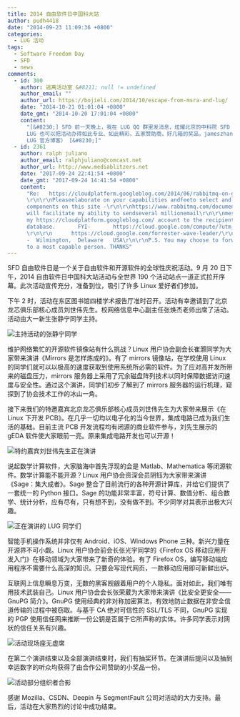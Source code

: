 ```yaml
---
title: 2014 自由软件日中国科大站
author: pudh4418
date: "2014-09-23 11:09:36 +0800"
categories:
  - LUG 活动
tags:
  - Software Freedom Day
  - SFD
  - news
comments:
  - id: 300
    author: 逃离活动室 &#8211; null != undefined
    author_email: ""
    author_url: https://bojieli.com/2014/10/escape-from-msra-and-lug/
    date: "2014-10-21 01:01:04 +0800"
    date_gmt: "2014-10-20 17:01:04 +0800"
    content:
      "[&#8230;] SFD 前一天晚上，我在 LUG QQ 群里发消息，炫耀北京的中科院 SFD 日程（那时小伙伴们都不知道我已经潜伏在寝室里啦）。下午参加合肥站活动之后，才发现科大
      LUG 也可以把活动办得如此专业、如此精彩。五家赞助商，好几箱的奖品，jameszhang 和 Yan Feng 前辈现身会场，HTML5 抽奖小程序……特别值得一提的是，虽然有五场演讲之多，但时间控制很好，准时结束了。（详情移步
      LUG 官方博客） [&#8230;]"
  - id: 2361
    author: ralph juliano
    author_email: ralphjuliano@comcast.net
    author_url: http://www.mediablitzers.net
    date: "2017-09-24 22:41:54 +0800"
    date_gmt: "2017-09-24 14:41:54 +0800"
    content:
      "Re:   https://cloudplatform.googleblog.com/2014/06/rabbitmq-on-google-compute-engine.html
      \r\n\r\nPleaseelaborate on your capabilities andfeeto select and install the required
      components on this site -\r\n\r\nhttps://www.rabbitmq.com/documentation.html ,that
      will facilitate my ability to sendseveral millionemail\r\n\r\nmessagesdailyfrom
      my https://cloudplatform.googleblog.com/ account to the recipients in a US consumer
      database.       FYI-       https://cloud.google.com/compute/?utm_source=google&amp;utm_medium=cpc&amp;utm_campaign=2015-q1-cloud-northam-us-gae-bkws-freetrial-en
      \r\n\r\n      https://cloud.google.com/forrester-wave-leader/\r\n\r\n     Ralphjuliano@comcast.net
      -  Wilmington,  Delaware   USA\r\n\r\nP.S. You may choose to forward this request
      to a most capable person. THANKS"
---
```


SFD 自由软件日是一个关于自由软件和开源软件的全球性庆祝活动。9 月 20 日下午，2014 自由软件日中国科大站活动与全世界 190 个活动站点一道正式拉开序幕。此次活动宣传充分，准备到位，吸引了许多 Linux 爱好者们参加。

下午 2 时，活动在东区图书馆四楼学术报告厅准时召开。活动有幸邀请到了北京龙芯俱乐部核心成员刘世伟先生。校网络信息中心副主任张焕杰老师出席了活动。活动由大一新生张静宁同学主持。

![主持活动的张静宁同学](https://ftp.lug.ustc.edu.cn/wp-content/uploads/2014/09/IMG_0636_small.jpg)

维护网络繁忙的开源软件镜像站有什么挑战？Linux 用户协会副会长崔灏同学为大家带来演讲《Mirrors 是怎样炼成的》。有了 mirrors 镜像站，在学校使用 Linux 的同学们就可以以极高的速度获取到使用系统所必需的软件。为了应对高并发所带来的磁盘压力，mirrors 服务器上采用了冗余磁盘阵列技术以同时保障数据访问速度与安全性。通过这个演讲，同学们初步了解到了 mirrors 服务器的运行机理，窥探到了协会技术工作的冰山一角。

接下来我们的特邀嘉宾北京龙芯俱乐部核心成员刘世伟先生为大家带来展示《在 Linux 下开发 PCB》。在几乎一切均以电子化的当今世界，集成电路已成为我们生活的基础。目前主流 PCB 开发流程均有闭源的商业软件参与，刘先生展示的 gEDA 软件使大家眼前一亮。原来集成电路开发也可以开源！

![特约嘉宾刘世伟先生正在演讲](https://ftp.lug.ustc.edu.cn/wp-content/uploads/2014/09/mvi_064919-18-23.jpg)

说起数学计算软件，大家脑海中首先浮现的会是 Matlab、Mathematica 等闭源软件。数学计算能不能开源？Linux 用户协会资深会员阴钰为大家带来演讲《Sage：集大成者》。Sage 整合了目前流行的各种开源计算库，并给它们提供了一套统一的 Python 接口。Sage 的功能非常丰富，符号计算、数值分析、组合数学、统计分析，应有尽有，只有想不到，没有做不到。不少同学对其表示出极大兴趣。

![正在演讲的 LUG 同学们](https://ftp.lug.ustc.edu.cn/wp-content/uploads/2014/09/he.png)

智能手机操作系统并非仅有 Android、iOS、Windows Phone 三种。新兴力量在开源界不可小觑。Linux 用户协会前会长张光宇同学的《Firefox OS 移动应用开发入门》在移动领域为大家带来了新奇的体验。有了 Firefox OS，编写移动端应用程序不需要什么高深的知识。只要会写现代网页，一款移动应用即可新鲜出炉。

互联网上信息瞬息万变，无数的黑客觊觎着用户的个人隐私。面对如此，我们唯有用技术武装自己。Linux 用户协会会长张荣葳为大家带来演讲《比安全更安全——GnuPG 简介》。GnuPG 使用经典的非对称加密算法，有效地防止数据在非安全信道传输的过程中被窃取。与基于 CA 绝对可信性的 SSL/TLS 不同，GnuPG 实现的 PGP 使用信任网来推断一份公钥是否属于它所声称的实体。许多同学表示对网状的信任关系有兴趣。

![活动现场座无虚席](https://ftp.lug.ustc.edu.cn/wp-content/uploads/2014/09/IMG_0635_small.jpg)

在第二个演讲结束以及全部演讲结束时，我们有抽奖环节。在演讲后提问以及抽到幸运数字的听众均获得了由合作公司赞助的小奖品一份。

![活动部分组织者合影](https://ftp.lug.ustc.edu.cn/wp-content/uploads/2014/09/IMG_0739_small.jpg)

感谢 Mozilla、CSDN、Deepin 与 SegmentFault 公司对活动的大力支持。最后，活动在大家热烈的讨论中成功结束。
